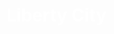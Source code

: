 <style>
    .banner {
        background-image: url('recursos/imagenes/fondo.png');
        background-size: cover;
        color: white;
    }
}
</style>
<div class="banner">
    <h1>Liberty City</h1>
</div>
